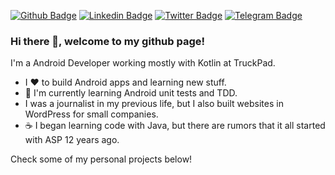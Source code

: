 [![Github Badge](https://img.shields.io/badge/-TruckPad-000?style=flat-square&logo=Github&logoColor=white&link=https://github.com/truckpad)](https://github.com/truckpad)
[![Linkedin Badge](https://img.shields.io/badge/-LinkedIn-blue?style=flat-square&logo=Linkedin&logoColor=white&link=https://www.linkedin.com/in/ninalofrese/)](https://www.linkedin.com/in/ninalofrese/)
[![Twitter Badge](https://img.shields.io/badge/-Twitter-1ca0f1?style=flat-square&labelColor=1ca0f1&logo=twitter&logoColor=white&link=https://twitter.com/ninalofrese)](https://twitter.com/ninalofrese)
[![Telegram Badge](https://img.shields.io/badge/-Telegram-1ca0f1?style=flat-square&labelColor=1ca0f1&logo=telegram&logoColor=white&link=https://t.me/ninalofrese)](https://t.me/ninalofrese)

### Hi there 👋, welcome to my github page!

I'm a Android Developer working mostly with Kotlin at TruckPad.

- I ❤️ to build Android apps and learning new stuff.
- 🌱 I'm currently learning Android unit tests and TDD.
- I was a journalist in my previous life, but I also built websites in WordPress for small companies.
- ☕ I began learning code with Java, but there are rumors that it all started with ASP 12 years ago.

Check some of my personal projects below!
